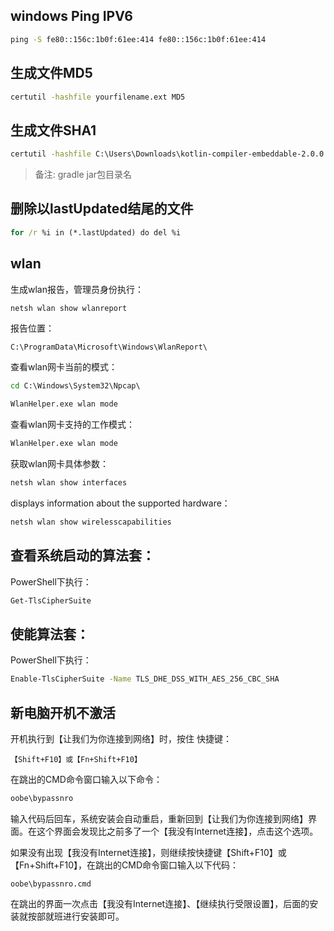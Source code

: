 ##  windows Ping IPV6
```bat
ping -S fe80::156c:1b0f:61ee:414 fe80::156c:1b0f:61ee:414
```


## 生成文件MD5
```bat
certutil -hashfile yourfilename.ext MD5
```

## 生成文件SHA1
```bat
certutil -hashfile C:\Users\Downloads\kotlin-compiler-embeddable-2.0.0.jar SHA1
```
> 备注: gradle jar包目录名




## 删除以lastUpdated结尾的文件
```bat
for /r %i in (*.lastUpdated) do del %i
```

## wlan

生成wlan报告，管理员身份执行：
```bat
netsh wlan show wlanreport
```

报告位置：
```
C:\ProgramData\Microsoft\Windows\WlanReport\
```

查看wlan网卡当前的模式：

```bat
cd C:\Windows\System32\Npcap\

WlanHelper.exe wlan mode

```

查看wlan网卡支持的工作模式：

```bat
WlanHelper.exe wlan mode
```

获取wlan网卡具体参数：
```bat
netsh wlan show interfaces
```

displays information about the supported hardware：
```bat
netsh wlan show wirelesscapabilities
```

## 查看系统启动的算法套：

PowerShell下执行：
```bat
Get-TlsCipherSuite
```

## 使能算法套：

PowerShell下执行：
```bat
Enable-TlsCipherSuite -Name TLS_DHE_DSS_WITH_AES_256_CBC_SHA
```

## 新电脑开机不激活

开机执行到【让我们为你连接到网络】时，按住
快捷键：
```
【Shift+F10】或【Fn+Shift+F10】
```
在跳出的CMD命令窗口输入以下命令：
```cmd
oobe\bypassnro
```
输入代码后回车，系统安装会自动重启，重新回到【让我们为你连接到网络】界面。在这个界面会发现比之前多了一个【我没有Internet连接】，点击这个选项。

如果没有出现【我没有Internet连接】，则继续按快捷键【Shift+F10】或【Fn+Shift+F10】，在跳出的CMD命令窗口输入以下代码：
```
oobe\bypassnro.cmd
```

在跳出的界面一次点击【我没有Internet连接】、【继续执行受限设置】，后面的安装就按部就班进行安装即可。
